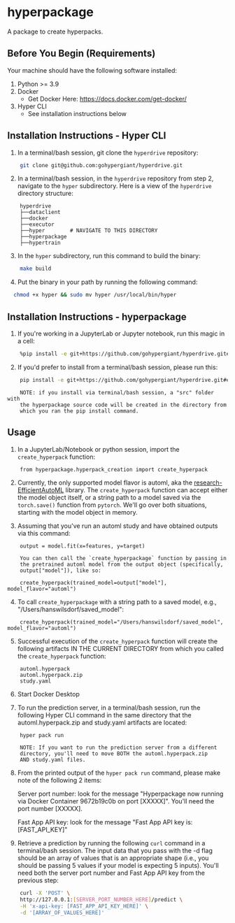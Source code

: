 # hyperpackage

A package to create hyperpacks.

## Before You Begin (Requirements)

Your machine should have the following software installed:

1. Python >= 3.9
2. Docker
   - Get Docker Here: https://docs.docker.com/get-docker/
3. Hyper CLI
   - See installation instructions below

## Installation Instructions - Hyper CLI

1. In a terminal/bash session, git clone the `hyperdrive` repository:

```bash
    git clone git@github.com:gohypergiant/hyperdrive.git
```

2. In a terminal/bash session, in the `hyperdrive` repository from step 2, navigate to the `hyper` subdirectory. Here is a view of the `hyperdrive` directory structure:

```
    hyperdrive
    ├──dataclient
    ├──docker
    ├──executor
    ├──hyper        # NAVIGATE TO THIS DIRECTORY
    ├──hyperpackage
    ├──hypertrain
```

3. In the `hyper` subdirectory, run this command to build the binary:

```bash
    make build
```

4. Put the binary in your path by running the following command:

```bash
  chmod +x hyper && sudo mv hyper /usr/local/bin/hyper
```

## Installation Instructions - hyperpackage

1. If you're working in a JupyterLab or Jupyter notebook, run this magic in a cell:
```bash
    %pip install -e git+https://github.com/gohypergiant/hyperdrive.git#egg=hyperpackage\&subdirectory=hyperpackage
```

2. If you'd prefer to install from a terminal/bash session, please run this:
```bash
    pip install -e git+https://github.com/gohypergiant/hyperdrive.git#egg=hyperpackage\&subdirectory=hyperpackage
```
    
        NOTE: if you install via terminal/bash session, a "src" folder with  
        the hyperpackage source code will be created in the directory from  
        which you ran the pip install command.

## Usage

1. In a JupyterLab/Notebook or python session, import the `create_hyperpack` function:

```
    from hyperpackage.hyperpack_creation import create_hyperpack
```

2. Currently, the only supported model flavor is automl, aka the [research-EfficientAutoML](https://github.com/gohypergiant/research-EfficientAutoML) library. The `create_hyperpack` function can accept either the model object itself, or a string path to a model saved via the `torch.save()` function from `pytorch`. We'll go over both situations, starting with the model object in memory.

3. Assuming that you've run an automl study and have obtained outputs via this command:

```
    output = model.fit(x=features, y=target)
```

        You can then call the `create_hyperpackage` function by passing in  
        the pretrained automl model from the output object (specifically,  
        output["model"]), like so:

```
    create_hyperpack(trained_model=output["model"], model_flavor="automl")
```
 
4. To call `create_hyperpackage` with a string path to a saved model, e.g., "/Users/hanswilsdorf/saved_model":

```
    create_hyperpack(trained_model="/Users/hanswilsdorf/saved_model", model_flavor="automl")
```

5. Successful execution of the `create_hyperpack` function will create the following artifacts IN THE CURRENT DIRECTORY from which you called the `create_hyperpack` function:

```
    automl.hyperpack
    automl.hyperpack.zip
    study.yaml
```

6. Start Docker Desktop

7. To run the prediction server, in a terminal/bash session, run the following Hyper CLI command in the same directory that the automl.hyperpack.zip and study.yaml artifacts are located:

``` bash
    hyper pack run
```

        NOTE: If you want to run the prediction server from a different  
        directory, you'll need to move BOTH the automl.hyperpack.zip  
        AND study.yaml files.

8. From the printed output of the `hyper pack run` command, please make note of the following 2 items:

    Server port number: look for the message "Hyperpackage now running via Docker Container 9672b19c0b on port [XXXXX]". You'll need the port number [XXXXX].

    Fast App API key: look for the message "Fast App API key is: [FAST_API_KEY]"

9. Retrieve a prediction by running the following `curl` command in a terminal/bash session. The input data that you pass with the -d flag should be an array of values that is an appropriate shape (i.e., you should be passing 5 values if your model is expecting 5 inputs). You'll need both the server port number and Fast App API key from the previous step:

``` bash
    curl -X 'POST' \
    http://127.0.0.1:[SERVER_PORT_NUMBER_HERE]/predict \
    -H 'x-api-key: [FAST_APP_API_KEY_HERE]' \
    -d '[ARRAY_OF_VALUES_HERE]'
```
